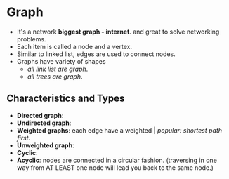 # Graph

- It's a network **biggest graph - internet**. and great to solve networking problems.
- Each item is called a node and a vertex.
- Similar to linked list, edges are used to connect nodes.
- Graphs have variety of shapes
  - *all link list are graph*.
  - *all trees are graph*.

## Characteristics and Types

- **Directed graph**:
- **Undirected graph**:
- **Weighted graphs**: each edge have a weighted | *popular: shortest path first.*
- **Unweighted graph**:
- **Cyclic**:
- **Acyclic**: nodes are connected in a circular fashion. (traversing in one way from AT LEAST one node will lead you back to the same node.)
